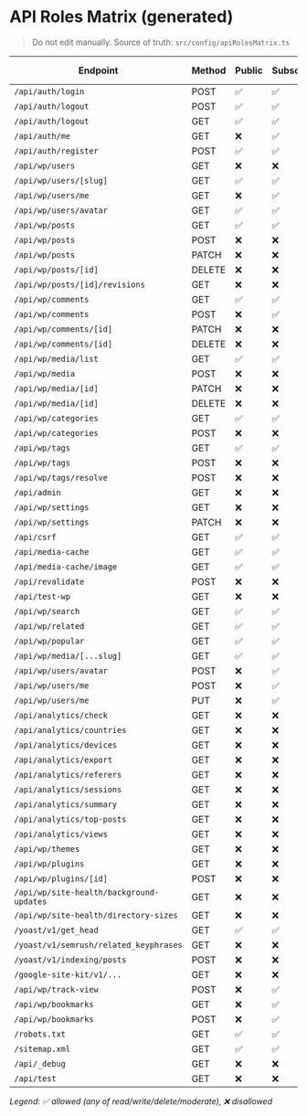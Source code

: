 # API Roles Matrix (generated)

> Do not edit manually. Source of truth: `src/config/apiRolesMatrix.ts`

| Endpoint | Method | Public | Subscriber | Contributor | Author | Editor | SEO Editor | SEO Manager | Administrator |
| --- | --- | --- | --- | --- | --- | --- | --- | --- | --- |
| `/api/auth/login` | POST | ✅ | ✅ | ✅ | ✅ | ✅ | ✅ | ✅ | ✅ |
| `/api/auth/logout` | POST | ✅ | ✅ | ✅ | ✅ | ✅ | ✅ | ✅ | ✅ |
| `/api/auth/logout` | GET | ✅ | ✅ | ✅ | ✅ | ✅ | ✅ | ✅ | ✅ |
| `/api/auth/me` | GET | ❌ | ✅ | ✅ | ✅ | ✅ | ✅ | ✅ | ✅ |
| `/api/auth/register` | POST | ✅ | ✅ | ✅ | ✅ | ✅ | ✅ | ✅ | ✅ |
| `/api/wp/users` | GET | ❌ | ❌ | ❌ | ❌ | ❌ | ❌ | ❌ | ✅ |
| `/api/wp/users/[slug]` | GET | ✅ | ✅ | ✅ | ✅ | ✅ | ✅ | ✅ | ✅ |
| `/api/wp/users/me` | GET | ❌ | ✅ | ✅ | ✅ | ✅ | ✅ | ✅ | ✅ |
| `/api/wp/users/avatar` | GET | ✅ | ✅ | ✅ | ✅ | ✅ | ✅ | ✅ | ✅ |
| `/api/wp/posts` | GET | ✅ | ✅ | ✅ | ✅ | ✅ | ✅ | ✅ | ✅ |
| `/api/wp/posts` | POST | ❌ | ❌ | ✅ | ✅ | ✅ | ✅ | ✅ | ✅ |
| `/api/wp/posts` | PATCH | ❌ | ❌ | ❌ | ✅ | ✅ | ✅ | ✅ | ✅ |
| `/api/wp/posts/[id]` | DELETE | ❌ | ❌ | ❌ | ❌ | ❌ | ❌ | ❌ | ✅ |
| `/api/wp/posts/[id]/revisions` | GET | ❌ | ❌ | ❌ | ❌ | ✅ | ✅ | ✅ | ✅ |
| `/api/wp/comments` | GET | ✅ | ✅ | ✅ | ✅ | ✅ | ✅ | ✅ | ✅ |
| `/api/wp/comments` | POST | ❌ | ✅ | ✅ | ✅ | ✅ | ✅ | ✅ | ✅ |
| `/api/wp/comments/[id]` | PATCH | ❌ | ❌ | ❌ | ❌ | ✅ | ❌ | ❌ | ✅ |
| `/api/wp/comments/[id]` | DELETE | ❌ | ❌ | ❌ | ❌ | ❌ | ❌ | ❌ | ✅ |
| `/api/wp/media/list` | GET | ✅ | ✅ | ✅ | ✅ | ✅ | ✅ | ✅ | ✅ |
| `/api/wp/media` | POST | ❌ | ❌ | ❌ | ✅ | ✅ | ✅ | ✅ | ✅ |
| `/api/wp/media/[id]` | PATCH | ❌ | ❌ | ❌ | ✅ | ✅ | ✅ | ✅ | ✅ |
| `/api/wp/media/[id]` | DELETE | ❌ | ❌ | ❌ | ❌ | ❌ | ❌ | ❌ | ✅ |
| `/api/wp/categories` | GET | ✅ | ✅ | ✅ | ✅ | ✅ | ✅ | ✅ | ✅ |
| `/api/wp/categories` | POST | ❌ | ❌ | ✅ | ✅ | ✅ | ❌ | ❌ | ✅ |
| `/api/wp/tags` | GET | ✅ | ✅ | ✅ | ✅ | ✅ | ✅ | ✅ | ✅ |
| `/api/wp/tags` | POST | ❌ | ❌ | ✅ | ✅ | ✅ | ❌ | ❌ | ✅ |
| `/api/wp/tags/resolve` | POST | ❌ | ❌ | ✅ | ✅ | ✅ | ❌ | ❌ | ✅ |
| `/api/admin` | GET | ❌ | ❌ | ❌ | ❌ | ❌ | ❌ | ❌ | ✅ |
| `/api/wp/settings` | GET | ❌ | ❌ | ❌ | ❌ | ❌ | ❌ | ❌ | ✅ |
| `/api/wp/settings` | PATCH | ❌ | ❌ | ❌ | ❌ | ❌ | ❌ | ❌ | ✅ |
| `/api/csrf` | GET | ✅ | ✅ | ✅ | ✅ | ✅ | ✅ | ✅ | ✅ |
| `/api/media-cache` | GET | ✅ | ✅ | ✅ | ✅ | ✅ | ✅ | ✅ | ✅ |
| `/api/media-cache/image` | GET | ✅ | ✅ | ✅ | ✅ | ✅ | ✅ | ✅ | ✅ |
| `/api/revalidate` | POST | ❌ | ❌ | ❌ | ❌ | ❌ | ❌ | ❌ | ✅ |
| `/api/test-wp` | GET | ❌ | ❌ | ❌ | ❌ | ❌ | ❌ | ❌ | ✅ |
| `/api/wp/search` | GET | ✅ | ✅ | ✅ | ✅ | ✅ | ✅ | ✅ | ✅ |
| `/api/wp/related` | GET | ✅ | ✅ | ✅ | ✅ | ✅ | ✅ | ✅ | ✅ |
| `/api/wp/popular` | GET | ✅ | ✅ | ✅ | ✅ | ✅ | ✅ | ✅ | ✅ |
| `/api/wp/media/[...slug]` | GET | ✅ | ✅ | ✅ | ✅ | ✅ | ✅ | ✅ | ✅ |
| `/api/wp/users/avatar` | POST | ❌ | ✅ | ✅ | ✅ | ✅ | ✅ | ✅ | ✅ |
| `/api/wp/users/me` | POST | ❌ | ✅ | ✅ | ✅ | ✅ | ✅ | ✅ | ✅ |
| `/api/wp/users/me` | PUT | ❌ | ✅ | ✅ | ✅ | ✅ | ✅ | ✅ | ✅ |
| `/api/analytics/check` | GET | ❌ | ❌ | ❌ | ❌ | ✅ | ✅ | ✅ | ✅ |
| `/api/analytics/countries` | GET | ❌ | ❌ | ❌ | ❌ | ✅ | ✅ | ✅ | ✅ |
| `/api/analytics/devices` | GET | ❌ | ❌ | ❌ | ❌ | ✅ | ✅ | ✅ | ✅ |
| `/api/analytics/export` | GET | ❌ | ❌ | ❌ | ❌ | ✅ | ✅ | ✅ | ✅ |
| `/api/analytics/referers` | GET | ❌ | ❌ | ❌ | ❌ | ✅ | ✅ | ✅ | ✅ |
| `/api/analytics/sessions` | GET | ❌ | ❌ | ❌ | ❌ | ✅ | ✅ | ✅ | ✅ |
| `/api/analytics/summary` | GET | ❌ | ❌ | ❌ | ❌ | ✅ | ✅ | ✅ | ✅ |
| `/api/analytics/top-posts` | GET | ❌ | ❌ | ❌ | ❌ | ✅ | ✅ | ✅ | ✅ |
| `/api/analytics/views` | GET | ❌ | ❌ | ❌ | ❌ | ✅ | ✅ | ✅ | ✅ |
| `/api/wp/themes` | GET | ❌ | ❌ | ❌ | ❌ | ❌ | ❌ | ❌ | ✅ |
| `/api/wp/plugins` | GET | ❌ | ❌ | ❌ | ❌ | ❌ | ❌ | ❌ | ✅ |
| `/api/wp/plugins/[id]` | POST | ❌ | ❌ | ❌ | ❌ | ❌ | ❌ | ❌ | ✅ |
| `/api/wp/site-health/background-updates` | GET | ❌ | ❌ | ❌ | ❌ | ❌ | ❌ | ❌ | ✅ |
| `/api/wp/site-health/directory-sizes` | GET | ❌ | ❌ | ❌ | ❌ | ❌ | ❌ | ❌ | ✅ |
| `/yoast/v1/get_head` | GET | ✅ | ✅ | ✅ | ✅ | ✅ | ✅ | ✅ | ✅ |
| `/yoast/v1/semrush/related_keyphrases` | GET | ❌ | ❌ | ❌ | ❌ | ❌ | ✅ | ✅ | ✅ |
| `/yoast/v1/indexing/posts` | POST | ❌ | ❌ | ❌ | ❌ | ❌ | ❌ | ✅ | ✅ |
| `/google-site-kit/v1/...` | GET | ❌ | ❌ | ❌ | ❌ | ❌ | ❌ | ✅ | ✅ |
| `/api/wp/track-view` | POST | ❌ | ✅ | ✅ | ✅ | ✅ | ✅ | ✅ | ✅ |
| `/api/wp/bookmarks` | GET | ❌ | ✅ | ✅ | ✅ | ✅ | ✅ | ✅ | ✅ |
| `/api/wp/bookmarks` | POST | ❌ | ✅ | ✅ | ✅ | ✅ | ✅ | ✅ | ✅ |
| `/robots.txt` | GET | ✅ | ✅ | ✅ | ✅ | ✅ | ✅ | ✅ | ✅ |
| `/sitemap.xml` | GET | ✅ | ✅ | ✅ | ✅ | ✅ | ✅ | ✅ | ✅ |
| `/api/_debug` | GET | ❌ | ❌ | ❌ | ❌ | ❌ | ❌ | ❌ | ✅ |
| `/api/test` | GET | ❌ | ❌ | ❌ | ❌ | ❌ | ❌ | ❌ | ✅ |

_Legend: ✅ allowed (any of read/write/delete/moderate), ❌ disallowed_
